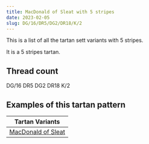 ```yaml
---
title: MacDonald of Sleat with 5 stripes
date: 2023-02-05
slug: DG/16/DR5/DG2/DR18/K/2
---
```

This is a list of all the tartan sett variants with 5 stripes.

It is a 5 stripes tartan.


## Thread count
DG/16 DR5 DG2 DR18 K/2

## Examples of this tartan pattern

| Tartan Variants |
|---------------|
| [MacDonald of Sleat](/variants/dg/16/dr5/dg2/dr18/k/2-dg11450d-draa0000-k000000)||
